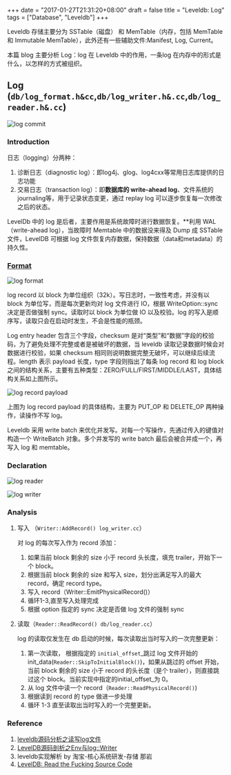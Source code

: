 +++
date = "2017-01-27T21:31:20+08:00"
draft = false
title = "Leveldb: Log"
tags = ["Database", "Leveldb"]
+++

Leveldb 存储主要分为 SSTable（磁盘） 和 MemTable（内存，包括 MemTable 和 Immutable MemTable），此外还有一些辅助文件:Manifest, Log, Current。

本篇 blog 主要分析 Log：log 在 Leveldb 中的作用，一条log 在内存中的形式是什么，以怎样的方式被组织。

## Log (`db/log_format.h&cc`,`db/log_writer.h&.cc`,`db/log_reader.h&.cc`)

![log commit](http://7vij5d.com1.z0.glb.clouddn.com/leveldb_log_commit.png)

### Introduction

日志（logging）分两种：

1. 诊断日志（diagnostic log）：即log4j、glog、log4cxx等常用日志库提供的日志功能
2. 交易日志（transaction log）：即**数据库的 write-ahead log**、文件系统的journaling等，用于记录状态变更，通过 replay log 可以逐步恢复每一次修改之后的状态。

LevelDb 中的 log 是后者，主要作用是系统故障时进行数据恢复。**利用 WAL（write-ahead log），当故障时 Memtable 中的数据没来得及 Dump 成 SSTable 文件，LevelDB 可根据 log 文件恢复内存数据，保持数据（data和metadata）的持久性。

### [Format](http://www.cnblogs.com/cobbliu/p/6243550.html)

![log format](http://7vij5d.com1.z0.glb.clouddn.com/leveldb_log.png)

log record 以 block 为单位组织（32k）。写日志时，一致性考虑，并没有以 block 为单位写，而是每次更新均对 log 文件进行 IO，根据 WriteOption::sync 决定是否做强制 sync。读取时以 block 为单位做 IO 以及校验。log 的写入是顺序写，读取只会在启动时发生，不会是性能的瓶颈。

Log  entry header 包含三个字段，checksum 是对“类型”和“数据”字段的校验码，为了避免处理不完整或者是被破坏的数据，当 leveldb 读取记录数据时候会对数据进行校验，如果 checksum 相同则说明数据完整无破坏，可以继续后续流程。length 表示 payload 长度，type 字段则指出了每条 log record 和 log block 之间的结构关系，主要有五种类型：ZERO/FULL/FIRST/MIDDLE/LAST，具体结构关系如上图所示。

![log record payload](http://7vij5d.com1.z0.glb.clouddn.com/leveldb_log_payload.png)

上图为 log record payload 的具体结构，主要为 PUT_OP 和 DELETE_OP 两种操作，读操作不写 log。

Leveldb 采用 write batch 来优化并发写。对每一个写操作，先通过传入的键值对构造一个 WriteBatch 对象。多个并发写的 write batch 最后会被合并成一个，再写入 log 和 memtable。

### Declaration

![log reader](http://7vij5d.com1.z0.glb.clouddn.com/leveldb_log_reader.png)

![log writer](http://7vij5d.com1.z0.glb.clouddn.com/leveldb_log_writer.png)

### Analysis

1. 写入 （`Writer::AddRecord() log_writer.cc`）

    对 log 的每次写入作为 record 添加：

    1. 如果当前 block 剩余的 size 小于 record 头长度，填充 trailer，开始下一个 block。
    2. 根据当前 block 剩余的 size 和写入 size，划分出满足写入的最大 record，确定 record type。
    3. 写入 record（Writer::EmitPhysicalRecord()）
    4. 循环1-3,直至写入处理完成
    5. 根据 option 指定的 sync 决定是否做 log 文件的强制 sync

2. 读取（`Reader::ReadRecord() db/log_reader.cc`）

    log 的读取仅发生在 db 启动的时候，每次读取出当时写入的一次完整更新：

    1. 第一次读取， 根据指定的 `initial_offset`_跳过 log 文件开始的 init_data(`Reader::SkipToInitialBlock()`)，如果从跳过的 offset 开始，当前 block 剩余的 size 小于 record 的头长度（是个 trailer），则直接跳过这个 block。当前实现中指定的initial_offset_为 0。
    2. 从 log 文件中读一个 record（`Reader::ReadPhysicalRecord()`)
    3. 根据读到 record 的 type 做进一步处理
    4. 循环 1-3 直至读取出当时写入的一个完整更新。

### Reference

1. [leveldb源码分析之读写log文件](http://luodw.cc/2015/10/18/leveldb-08/)
2. [LevelDB源码剖析之Env与log::Writer](http://mingxinglai.com/cn/2013/01/leveldb-log-and-env/) 
3. leveldb实现解析 by 淘宝-核心系统研发-存储 那岩
4. [LevelDB: Read the Fucking Source Code](http://www.grakra.com/2017/06/17/Leveldb-RTFSC/) 


